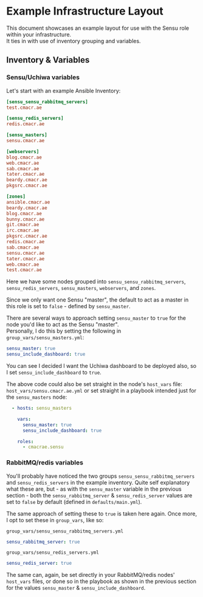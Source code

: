 # Example Infrastructure Layout

This document showcases an example layout for use with the Sensu role within your infrastructure.  
It ties in with use of inventory grouping and variables.

## Inventory & Variables

### Sensu/Uchiwa variables
Let's start with an example Ansible Inventory:

``` ini
[sensu_sensu_rabbitmq_servers]
test.cmacr.ae

[sensu_redis_servers]
redis.cmacr.ae

[sensu_masters]
sensu.cmacr.ae

[webservers]
blog.cmacr.ae
web.cmacr.ae
sab.cmacr.ae
tater.cmacr.ae
beardy.cmacr.ae
pkgsrc.cmacr.ae

[zones]
ansible.cmacr.ae
beardy.cmacr.ae
blog.cmacr.ae
bunny.cmacr.ae
git.cmacr.ae
irc.cmacr.ae
pkgsrc.cmacr.ae
redis.cmacr.ae
sab.cmacr.ae
sensu.cmacr.ae
tater.cmacr.ae
web.cmacr.ae
test.cmacr.ae
```

Here we have some nodes grouped into `sensu_sensu_rabbitmq_servers`, `sensu_redis_servers`, `sensu_masters`, `webservers`, and `zones`.

Since we only want one Sensu "master", the default to act as a master in this role is set to `false` - defined by `sensu_master`.

There are several ways to approach setting `sensu_master` to `true` for the node you'd like to act as the Sensu "master".  
Personally, I do this by setting the following in `group_vars/sensu_masters.yml`:
``` yaml
sensu_master: true
sensu_include_dashboard: true
```
You can see I decided I want the Uchiwa dashboard to be deployed also, so I set `sensu_include_dashboard` to `true`.

The above code could also be set straight in the node's `host_vars` file: `host_vars/sensu.cmacr.ae.yml` or set straight in a playbook intended just for the `sensu_masters` node:
``` yaml
  - hosts: sensu_masters

    vars:
	  sensu_master: true
	  sensu_include_dashboard: true

    roles:
	  - cmacrae.sensu
```

### RabbitMQ/redis variables
You'll probably have noticed the two groups `sensu_sensu_rabbitmq_servers` and `sensu_redis_servers` in the example inventory.
Quite self explanatory what these are, but - as with the `sensu_master` variable in the previous section - both the `sensu_rabbitmq_server` & `sensu_redis_server` values are set to `false` by default (defined in `defaults/main.yml`).

The same approach of setting these to `true` is taken here again.
Once more, I opt to set these in `group_vars`, like so:

`group_vars/sensu_sensu_rabbitmq_servers.yml`
``` yaml
sensu_rabbitmq_server: true
```

`group_vars/sensu_redis_servers.yml`
``` yaml
sensu_redis_server: true
```

The same can, again, be set directly in your RabbitMQ/redis nodes' `host_vars` files, or done so in the playbook as shown in the previous section for the values `sensu_master` & `sensu_include_dashboard`.
